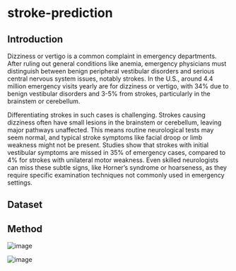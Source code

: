 # stroke-prediction

## Introduction
Dizziness or vertigo is a common complaint in emergency departments. After ruling out general conditions like anemia, emergency physicians must distinguish between benign peripheral vestibular disorders and serious central nervous system issues, notably strokes. In the U.S., around 4.4 million emergency visits yearly are for dizziness or vertigo, with 34% due to benign vestibular disorders and 3-5% from strokes, particularly in the brainstem or cerebellum.

Differentiating strokes in such cases is challenging. Strokes causing dizziness often have small lesions in the brainstem or cerebellum, leaving major pathways unaffected. This means routine neurological tests may seem normal, and typical stroke symptoms like facial droop or limb weakness might not be present. Studies show that strokes with initial vestibular symptoms are missed in 35% of emergency cases, compared to 4% for strokes with unilateral motor weakness. Even skilled neurologists can miss these subtle signs, like Horner’s syndrome or hoarseness, as they require specific examination techniques not commonly used in emergency settings.


## Dataset


## Method
![image](https://github.com/EthanHuang0404/stroke-prediction/assets/52795694/a95d3b43-372e-4f9c-b18a-89e9d2b3b97a)

![image](https://github.com/EthanHuang0404/stroke-prediction/assets/52795694/3ef30492-002e-46f1-9aee-765053f652fd)
